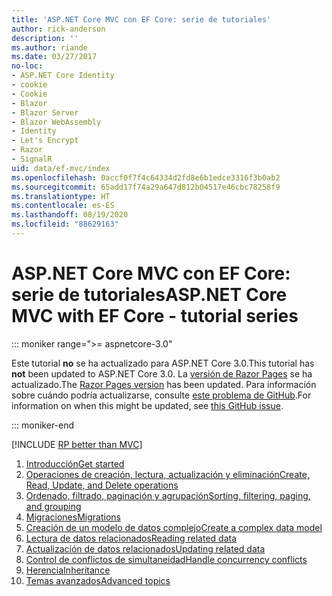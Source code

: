 ```yaml
---
title: 'ASP.NET Core MVC con EF Core: serie de tutoriales'
author: rick-anderson
description: ''
ms.author: riande
ms.date: 03/27/2017
no-loc:
- ASP.NET Core Identity
- cookie
- Cookie
- Blazor
- Blazor Server
- Blazor WebAssembly
- Identity
- Let's Encrypt
- Razor
- SignalR
uid: data/ef-mvc/index
ms.openlocfilehash: 0accf0f7f4c64334d2fd8e6b1edce3316f3b0ab2
ms.sourcegitcommit: 65add17f74a29a647d812b04517e46cbc78258f9
ms.translationtype: HT
ms.contentlocale: es-ES
ms.lasthandoff: 08/19/2020
ms.locfileid: "88629163"
---
```

# <a name="aspnet-core-mvc-with-ef-core---tutorial-series"></a><span data-ttu-id="a61ab-102">ASP.NET Core MVC con EF Core: serie de tutoriales</span><span class="sxs-lookup"><span data-stu-id="a61ab-102">ASP.NET Core MVC with EF Core - tutorial series</span></span>

::: moniker range=">= aspnetcore-3.0"

<span data-ttu-id="a61ab-103">Este tutorial **no** se ha actualizado para ASP.NET Core 3.0.</span><span class="sxs-lookup"><span data-stu-id="a61ab-103">This tutorial has **not** been updated to ASP.NET Core 3.0.</span></span> <span data-ttu-id="a61ab-104">La [versión de Razor Pages](xref:data/ef-rp/intro) se ha actualizado.</span><span class="sxs-lookup"><span data-stu-id="a61ab-104">The [Razor Pages version](xref:data/ef-rp/intro) has been updated.</span></span> <span data-ttu-id="a61ab-105">Para información sobre cuándo podría actualizarse, consulte [este problema de GitHub](https://github.com/dotnet/AspNetCore.Docs/issues/13920).</span><span class="sxs-lookup"><span data-stu-id="a61ab-105">For information on when this might be updated, see [this GitHub issue](https://github.com/dotnet/AspNetCore.Docs/issues/13920).</span></span>

::: moniker-end

[!INCLUDE [RP better than MVC](../../includes/RP-EF/rp-over-mvc.md)]

1. [<span data-ttu-id="a61ab-106">Introducción</span><span class="sxs-lookup"><span data-stu-id="a61ab-106">Get started</span></span>](xref:data/ef-mvc/intro)
1. [<span data-ttu-id="a61ab-107">Operaciones de creación, lectura, actualización y eliminación</span><span class="sxs-lookup"><span data-stu-id="a61ab-107">Create, Read, Update, and Delete operations</span></span>](xref:data/ef-mvc/crud)
1. [<span data-ttu-id="a61ab-108">Ordenado, filtrado, paginación y agrupación</span><span class="sxs-lookup"><span data-stu-id="a61ab-108">Sorting, filtering, paging, and grouping</span></span>](xref:data/ef-mvc/sort-filter-page)
1. [<span data-ttu-id="a61ab-109">Migraciones</span><span class="sxs-lookup"><span data-stu-id="a61ab-109">Migrations</span></span>](xref:data/ef-mvc/migrations)
1. [<span data-ttu-id="a61ab-110">Creación de un modelo de datos complejo</span><span class="sxs-lookup"><span data-stu-id="a61ab-110">Create a complex data model</span></span>](xref:data/ef-mvc/complex-data-model)
1. [<span data-ttu-id="a61ab-111">Lectura de datos relacionados</span><span class="sxs-lookup"><span data-stu-id="a61ab-111">Reading related data</span></span>](xref:data/ef-mvc/read-related-data)
1. [<span data-ttu-id="a61ab-112">Actualización de datos relacionados</span><span class="sxs-lookup"><span data-stu-id="a61ab-112">Updating related data</span></span>](xref:data/ef-mvc/update-related-data)
1. [<span data-ttu-id="a61ab-113">Control de conflictos de simultaneidad</span><span class="sxs-lookup"><span data-stu-id="a61ab-113">Handle concurrency conflicts</span></span>](xref:data/ef-mvc/concurrency)
1. [<span data-ttu-id="a61ab-114">Herencia</span><span class="sxs-lookup"><span data-stu-id="a61ab-114">Inheritance</span></span>](xref:data/ef-mvc/inheritance)
1. [<span data-ttu-id="a61ab-115">Temas avanzados</span><span class="sxs-lookup"><span data-stu-id="a61ab-115">Advanced topics</span></span>](xref:data/ef-mvc/advanced)
